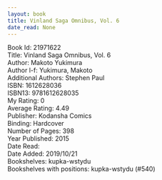 ```yaml
---
layout: book
title: Vinland Saga Omnibus, Vol. 6
date_read: None
---
```


Book Id: 21971622<br />
Title: Vinland Saga Omnibus, Vol. 6<br />
Author: Makoto Yukimura<br />
Author l-f: Yukimura, Makoto<br />
Additional Authors: Stephen Paul<br />
ISBN: 1612628036<br />
ISBN13: 9781612628035<br />
My Rating: 0<br />
Average Rating: 4.49<br />
Publisher: Kodansha Comics<br />
Binding: Hardcover<br />
Number of Pages: 398<br />
Year Published: 2015<br />
Date Read: <br />
Date Added: 2019/10/21<br />
Bookshelves: kupka-wstydu<br />
Bookshelves with positions: kupka-wstydu (#540)<br />

